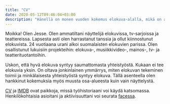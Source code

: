 ```yaml
---
title: "CV"
date: 2020-05-12T09:46:04+03:00
description: "Hänellä on monen vuoden kokemus elokuva-alalla, mikä on antanut hänelle monipuoliset taidot ja osaamisen lähes joka asiassa. Jesse on yhdistelmä väsymätöntä työetiikkaa ja kokemusten tuomaa viisautta. Jesse saa asioita aikaiseksi."
---
```


Moikka! Olen Jesse. Olen ammatiltani näyttelijä elokuvissa, tv-sarjoissa ja teattereissa. Lapsesta asti olen harrastanut tanssia ja ollut kiinnostunut elokuvista. 24 vuotiaana urani alkoi suomalaisten elokuvien parissa. Olen osallistunut lukuisiin projekteihin: elokuva-, musiikkivideo-, mainos-, tv- ja teatterituotantoihin.

Uskon, että hyvä elokuva syntyy saumattomasta yhteistyöstä. Kukaan ei tee elokuvia yksin. On oltava jonkinlainen ymmärrys, miten elokuvan tekeminen toimii ja minkälaisesta yhteistyöstä syntyy elokuva. Tällä asenteella olen hankkinut kokemuksia myös muusta osa-alueesta kuin vain näyttelystä.

[CV](https://resume.io/r/D57VBpBZh) ja [IMDB](https://www.imdb.com/name/nm4371508/) ovat paikkoja, missä työhistoriaani voi käydä katsomassa. Henkilökohtaisia asioitani ja aktiivisuuttani voi seurata [facessa](https://www.facebook.com/jesse.liskola).
